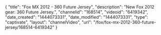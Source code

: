 {
    "title": "Fox MX 2012 - 360 Future Jersey",
    "description": "New Fox 2012 gear: 360 Future Jersey.",
    "channelid": "168514",
    "videoid": "6419342",
    "date_created": "1444073331",
    "date_modified": "1444073331",
    "type": "captivate",
    "layout": "channelVideo",
    "url": "\/fox\/fox-mx-2012-360-future-jersey\/168514-6419342"
}